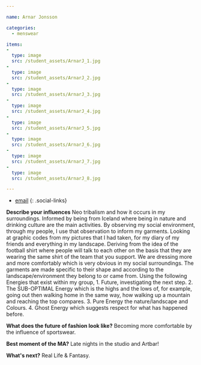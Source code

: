 ```yaml
---

name: Arnar Jonsson

categories:
  - menswear

items:
-
  type: image
  src: /student_assets/ArnarJ_1.jpg
-
  type: image
  src: /student_assets/ArnarJ_2.jpg
-
  type: image
  src: /student_assets/ArnarJ_3.jpg
-
  type: image
  src: /student_assets/ArnarJ_4.jpg
-
  type: image
  src: /student_assets/ArnarJ_5.jpg
-
  type: image
  src: /student_assets/ArnarJ_6.jpg
-
  type: image
  src: /student_assets/ArnarJ_7.jpg
-
  type: image
  src: /student_assets/ArnarJ_8.jpg

---
```


* [email](mailto:arnar.jonsson@network.rca.ac.uk)
{: .social-links}


**Describe your influences**
Neo tribalism and how it occurs in my surroundings. Informed by being from Iceland where being in nature and drinking culture are the main activities.
By observing my social environment, through my people, I use that observation to inform my garments.
Looking at graphic codes from my pictures that I had taken, for my diary of my friends and everything in my landscape. Deriving from the idea of the football shirt where people will talk to each other on the basis that they are wearing the same shirt of the team that you support.
We are dressing more and more comfortably which is very obvious in my social surroundings. The garments are made specific to their shape and according to the landscape/environment they belong to or came from. Using the following Energies that exist within my group, 1. Future, investigating the next step.  2. The SUB-OPTIMAL Energy which is the highs and the lows of, for example, going out then walking home in the same way, how walking up a mountain and reaching the top compares. 3. Pure Energy the nature/landscape and Colours. 4. Ghost Energy which suggests respect for what has happened before.

**What does the future of fashion look like?**
Becoming more comfortable by the influence of sportswear.

**Best moment of the MA?**
Late nights in the studio and Artbar!

**What's next?**
Real Life & Fantasy.
